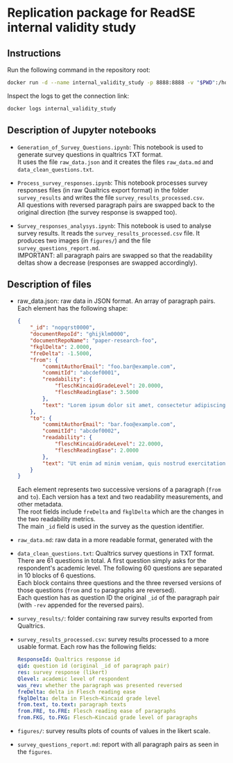# Replication package for ReadSE internal validity study

## Instructions

Run the following command in the repository root:

```bash
docker run -d --name internal_validity_study -p 8888:8888 -v "$PWD":/home/jovyan/work jupyter/datascience-notebook
```

Inspect the logs to get the connection link:

```bash
docker logs internal_validity_study
```

## Description of Jupyter notebooks

 - `Generation_of_Survey_Questions.ipynb`: This notebook is used to generate survey questions in qualtrics TXT format.  
 It uses the file `raw_data.json` and it creates the files `raw_data.md` and `data_clean_questions.txt`.

 - `Process_survey_responses.ipynb`: This notebook processes survey responses files (in raw Qualtrics export format) in the folder `survey_results` and writes the file `survey_results_processed.csv`.  
 All questions with reversed paragraph pairs are swapped back to the original direction (the survey response is swapped too).

 - `Survey_responses_analysys.ipynb`: This notebook is used to analyse survey results. It reads the `survey_results_processed.csv` file. It produces two images (in `figures/`) and the file `survey_questions_report.md`.  
 IMPORTANT: all paragraph pairs are swapped so that the readability deltas show a decrease (responses are swapped accordingly).

## Description of files

 - raw_data.json: raw data in JSON format. An array of paragraph pairs. Each element has the following shape:
    ```json
    {
        "_id": "nopqrst0000",
        "documentRepoId": "ghijklm0000",
        "documentRepoName": "paper-research-foo",
        "fkglDelta": 2.0000,
        "freDelta": -1.5000,
        "from": {
            "commitAuthorEmail": "foo.bar@example.com",
            "commitId": "abcdef0001",
            "readability": {
                "fleschKincaidGradeLevel": 20.0000,
                "fleschReadingEase": 3.5000
            },
            "text": "Lorem ipsum dolor sit amet, consectetur adipiscing elit, sed do eiusmod tempor incididunt ut labore et dolore magna aliqua."
        },
        "to": {
            "commitAuthorEmail": "bar.foo@example.com",
            "commitId": "abcdef0002",
            "readability": {
                "fleschKincaidGradeLevel": 22.0000,
                "fleschReadingEase": 2.0000
            },
            "text": "Ut enim ad minim veniam, quis nostrud exercitation ullamco laboris nisi ut aliquip ex ea commodo consequat."
        }
    }
    ```
    Each element represents two successive versions of a paragraph (`from` and `to`). Each version has a text and two readability measurements, and other metadata.  
    The root fields include `freDelta` and `fkglDelta` which are the changes in the two readability metrics.  
    The main `_id` field is used in the survey as the question identifier.

- `raw_data.md`: raw data in a more readable format, generated with the

- `data_clean_questions.txt`: Qualtrics survey questions in TXT format. There are 61 questions in total. A first question simply asks for the respondent's academic level. The following 60 questions are separated in 10 blocks of 6 questions.  
Each block contains three questions and the three reversed versions of those questions (`from` and `to` paragraphs are reversed).  
Each question has as question ID the original `_id` of the paragraph pair (with `-rev` appended for the reversed pairs).

- `survey_results/`: folder containing raw survey results exported from Qualtrics.

- `survey_results_processed.csv`: survey results processed to a more usable format. Each row has the following fields:
    ```yaml
    ResponseId: Qualtrics response id
    qid: question id (original _id of paragraph pair)
    res: survey response (likert)
    Qlevel: academic level of respondent
    was_rev: whether the paragraph was presented reversed
    freDelta: delta in Flesch reading ease
    fkglDelta: delta in Flesch⁠—Kincaid grade level
    from.text, to.text: paragraph texts
    from.FRE, to.FRE: Flesch reading ease of paragraphs
    from.FKG, to.FKG: Flesch⁠—Kincaid grade level of paragraphs
    ```

- `figures/`: survey results plots of counts of values in the likert scale.

- `survey_questions_report.md`: report with all paragraph pairs as seen in the `figures`.